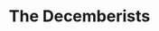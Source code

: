 ---
title: "The Decemberists"
summary: "The Decemberists are an American indie rock band from Portland, Oregon, formed in 2000. The band consists of Colin Meloy , Chris Funk , Jenny Conlee , Nate Query , and John Moen .
The band has released eight studio albums, to date, with their lyrics often focusing on historical incidents and folklore. Audience participation is a part of their live performances, typically during encores. The band stages whimsical reenactments of sea battles and other centuries-old events, typically of regional interest, or acts out songs with members of the crowd.
In 2011, the track \"Down by the Water\" from their album, The King Is Dead, was nominated for Best Rock Song at the 54th Grammy Awards."
image: "the-decemberists.jpg"
apple_music_artist_url: "https://music.apple.com/gb/artist/the-decemberists/3205453"
wikipedia_url: "https://en.wikipedia.org/wiki/The_Decemberists"
---